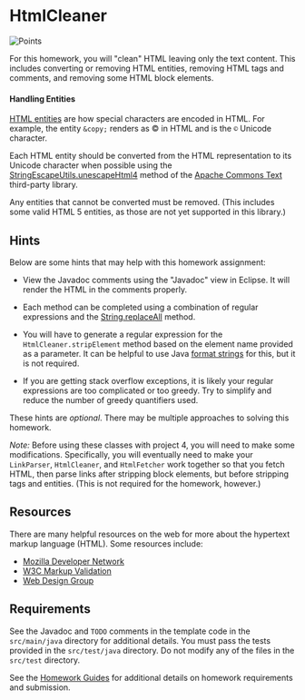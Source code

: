 HtmlCleaner
=================================================

![Points](../../blob/badges/points.svg)

For this homework, you will "clean" HTML leaving only the text content. This includes converting or removing HTML entities, removing HTML tags and comments, and removing some HTML block elements.

#### Handling Entities ####

[HTML entities](https://developer.mozilla.org/en-US/docs/Glossary/Entity) are how special characters are encoded in HTML. For example, the entity `&copy;` renders as &copy; in HTML and is the `©` Unicode character.

Each HTML entity should be converted from the HTML representation to its Unicode character when possible using the [StringEscapeUtils.unescapeHtml4](https://commons.apache.org/proper/commons-text/javadocs/api-release/org/apache/commons/text/StringEscapeUtils.html#unescapeHtml4(java.lang.String)) method of the [Apache Commons Text](https://commons.apache.org/proper/commons-text/) third-party library. 

Any entities that cannot be converted must be removed. (This includes some valid HTML 5 entities, as those are not yet supported in this library.)

## Hints ##

Below are some hints that may help with this homework assignment:

  - View the Javadoc comments using the "Javadoc" view in Eclipse. It will render the HTML in the comments properly.

  - Each method can be completed using a combination of regular expressions and the [String.replaceAll](https://www.cs.usfca.edu/~cs212/javadoc/api/java.base/java/lang/String.html#replaceAll(java.lang.String,java.lang.String)) method.

  - You will have to generate a regular expression for the `HtmlCleaner.stripElement` method based on the element name provided as a parameter. It can be helpful to use Java [format strings](https://www.cs.usfca.edu/~cs212/javadoc/api/java.base/java/util/Formatter.html) for this, but it is not required.

  - If you are getting stack overflow exceptions, it is likely your regular expressions are too complicated or too greedy. Try to simplify and reduce the number of greedy quantifiers used.

These hints are *optional*. There may be multiple approaches to solving this homework.

*Note:* Before using these classes with project 4, you will need to make some modifications. Specifically, you will eventually need to make your `LinkParser`, `HtmlCleaner`, and `HtmlFetcher` work together so that you fetch HTML, then parse links after stripping block elements, but before stripping tags and entities. (This is not required for the homework, however.)

## Resources ##

There are many helpful resources on the web for more about the hypertext markup language (HTML). Some resources include:

  - [Mozilla Developer Network](https://developer.mozilla.org/en-US/docs/Web/HTML)
  - [W3C Markup Validation](https://validator.w3.org/)
  - [Web Design Group](https://htmlhelp.com/)

## Requirements ##

See the Javadoc and `TODO` comments in the template code in the `src/main/java` directory for additional details. You must pass the tests provided in the `src/test/java` directory. Do not modify any of the files in the `src/test` directory.

See the [Homework Guides](https://usf-cs272-fall2021.github.io/guides/homework/) for additional details on homework requirements and submission.
